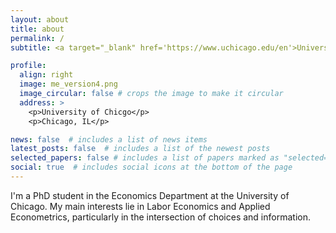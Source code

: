```yaml
---
layout: about
title: about
permalink: /
subtitle: <a target="_blank" href='https://www.uchicago.edu/en'>University of Chicago</a> • <a target="_blank" href='https://economics.uchicago.edu/'> Department of Economics </a>

profile:
  align: right
  image: me_version4.png
  image_circular: false # crops the image to make it circular
  address: >
    <p>University of Chicgo</p>
    <p>Chicago, IL</p>

news: false  # includes a list of news items
latest_posts: false  # includes a list of the newest posts
selected_papers: false # includes a list of papers marked as "selected={true}"
social: true  # includes social icons at the bottom of the page
---
```


I'm a PhD student in the Economics Department at the University of Chicago. My main interests lie in Labor Economics and Applied Econometrics, particularly in the intersection of choices and information.



<!-- Write your biography here. Tell the world about yourself. Link to your favorite [subreddit](http://reddit.com). You can put a picture in, too. The code is already in, just name your picture `prof_pic.jpg` and put it in the `img/` folder.

Put your address / P.O. box / other info right below your picture. You can also disable any of these elements by editing `profile` property of the YAML header of your `_pages/about.md`. Edit `_bibliography/papers.bib` and Jekyll will render your [publications page](/al-folio/publications/) automatically.

Link to your social media connections, too. This theme is set up to use [Font Awesome icons](http://fortawesome.github.io/Font-Awesome/) and [Academicons](https://jpswalsh.github.io/academicons/), like the ones below. Add your Facebook, Twitter, LinkedIn, Google Scholar, or just disable all of them. -->
